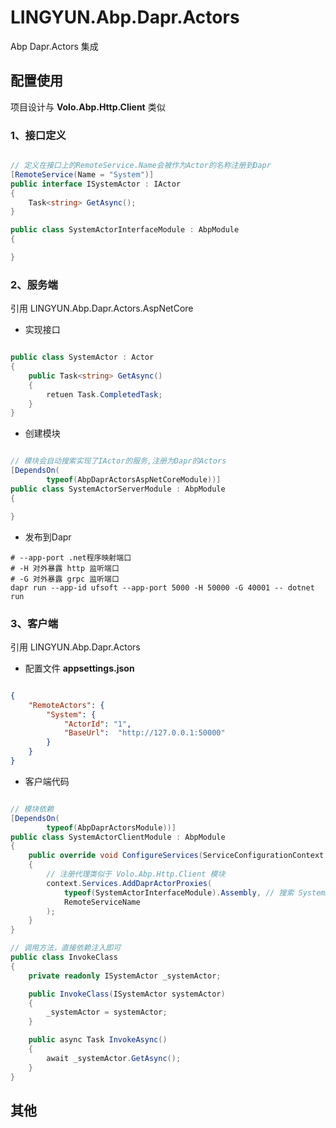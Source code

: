 # LINGYUN.Abp.Dapr.Actors

Abp Dapr.Actors 集成

## 配置使用

项目设计与 **Volo.Abp.Http.Client** 类似  

### 1、接口定义

```c#

// 定义在接口上的RemoteService.Name会被作为Actor的名称注册到Dapr
[RemoteService(Name = "System")]
public interface ISystemActor : IActor
{
    Task<string> GetAsync();
}

public class SystemActorInterfaceModule : AbpModule
{

}

```

### 2、服务端

引用 LINGYUN.Abp.Dapr.Actors.AspNetCore

* 实现接口

```c#

public class SystemActor : Actor 
{
    public Task<string> GetAsync() 
    {
        retuen Task.CompletedTask;
    }
}

```

* 创建模块

```c#

// 模块会自动搜索实现了IActor的服务,注册为Dapr的Actors
[DependsOn(
        typeof(AbpDaprActorsAspNetCoreModule))]
public class SystemActorServerModule : AbpModule
{

}

```

* 发布到Dapr

```shell
# --app-port .net程序映射端口
# -H 对外暴露 http 监听端口
# -G 对外暴露 grpc 监听端口
dapr run --app-id ufsoft --app-port 5000 -H 50000 -G 40001 -- dotnet run

```

### 3、客户端

引用 LINGYUN.Abp.Dapr.Actors

* 配置文件 **appsettings.json**

```json

{
    "RemoteActors": {
        "System": {
            "ActorId": "1",
            "BaseUrl":  "http://127.0.0.1:50000"
        }
    }
}

```

* 客户端代码  

```c#

// 模块依赖
[DependsOn(
        typeof(AbpDaprActorsModule))]
public class SystemActorClientModule : AbpModule
{
    public override void ConfigureServices(ServiceConfigurationContext context)
    {
        // 注册代理类似于 Volo.Abp.Http.Client 模块
        context.Services.AddDaprActorProxies(
            typeof(SystemActorInterfaceModule).Assembly, // 搜索 SystemActorInterfaceModule 模块下的IActor定义
            RemoteServiceName
        );
    }
}

// 调用方法，直接依赖注入即可
public class InvokeClass
{
    private readonly ISystemActor _systemActor;

    public InvokeClass(ISystemActor systemActor)
    {
        _systemActor = systemActor; 
    }

    public async Task InvokeAsync()
    {
        await _systemActor.GetAsync();
    }
}

```

## 其他
